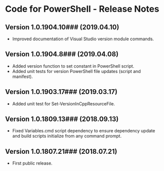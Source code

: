 # Code for PowerShell - Release Notes

## Version 1.0.1904.10### (2019.04.10)
* Improved documentation of Visual Studio version module commands.

## Version 1.0.1904.8### (2019.04.08)
* Added version function to set constant in PowerShell script.
* Added unit tests for version PowerShell file updates (script and manifest).

## Version 1.0.1903.17### (2019.03.17)
* Added unit test for Set-VersionInCppResourceFile.

## Version 1.0.1809.13### (2018.09.13)
* Fixed Variables.cmd script dependency to ensure dependency update and build scripts initialize from any command prompt.

## Version 1.0.1807.21### (2018.07.21)
* First public release.